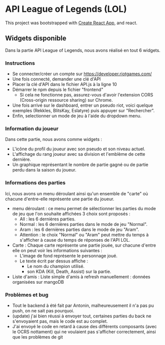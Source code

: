 # API League of Legends (LOL)

This project was bootstrapped with [Create React App](https://github.com/facebook/create-react-app), and react.

## Widgets disponible

Dans la partie API League of Legends, nous avons réalisé en tout 6 widgets.

### Instructions

- Se connecter/créer un compte sur https://developer.riotgames.com/ 
- Une fois connecté, demander une clé d'API
- Placer la clé d'API dans le fichier API.js à la ligne 10
- Démarrer le npm depuis le fichier "frontend"
  - Si cela ne fonctionne pas, assurez-vous d'avoir l'extension CORS (Cross-origin ressource sharing) sur Chrome. 
- Une fois arrivé sur le dashboard, entrer un pseudo riot, voici quelque exemples (Rekkles, BlitsKay, Eslatyre) puis appuyer sur "Rechercher".
- Enfin, selectionner un mode de jeu à l'aide du dropdown menu.

### Information du joueur

Dans cette partie, nous avons comme widgets :
- L'icône du profil du joueur avec son pseudo et son niveau actuel.
- L'affichage du rang joueur avec sa division et l'emblème de cette dernière.
- Un graphique représentant le nombre de partie gagné ou de partie perdu dans la saison du joueur.

### Informations des parties

Ici, nous avons un menu déroulant ainsi qu'un ensemble de "carte" où chacune d'entre-elle représente une partie du joueur.
- menu déroulant : ce menu permet de sélectionner les parties du mode de jeu que l'on souhaite affichées 3 choix sont proposés :
  - All : les 6 dernières parties.
  - Normal : les 6 dernières parties dans le mode de jeu "Normal".
  - Aram : les 6 dernières parties dans le mode de jeu "Aram".
  - Attention : le choix "Normal" ou "Aram" peut mettre du temps à s'afficher à cause du temps de réponses de l'API LOL.
- Carte : Chaque carte représente une partie jouée, sur chacune d'entre elle  on peut voir les informations suivantes :
  - L'image de fond représente le personnage joué.
  - Le texte écrit par dessus affiche :
    - Le nom du champion utilisé.
    - son KDA (Kill, Death, Assist) sur la partie.
- Liste d'amis : Liste simple d'amis à refresh manuellement : données organisées sur mangoDB


### Problèmes et bug
- Tout le backend à été fait par Antonin, malheureusement il n'a pas pu push, on ne sait pas pourquoi.
- (update) j'ai bien réussi à envoyer tout, certaines parties du back ne s'envoyaient pas, mais le code est au complet.
- J'ai envoyé le code en retard à cause des différents composants (avec le OCRS nottament) qui ne voulaient pas s'afficher correctement, ainsi que les problèmes de git